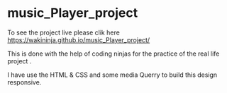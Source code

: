 # music_Player_project

To see the project live please clik here https://wakininja.github.io/music_Player_project/

This is done with the help of coding ninjas for the practice of the real life project .

I have use the HTML & CSS and some media Querry to build this design responsive.
